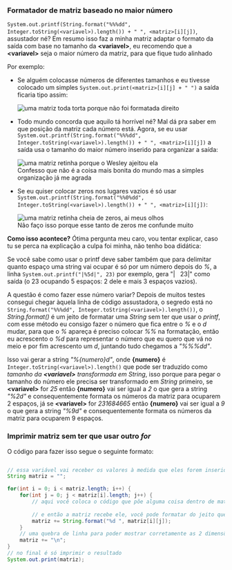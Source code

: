 ### Formatador de matriz baseado no maior número

`System.out.printf(String.format("%%%dd", Integer.toString(<variavel>).length()) + " ", <matriz>[i][j])`, assustador né? Em resumo isso faz a minha matriz adaptar o formato da saída com base no tamanho da **\<variavel\>**, eu recomendo que a **\<variavel\>** seja o maior número da matriz, para que fique tudo alinhado

Por exemplo:
    
* Se alguém colocasse números de diferentes tamanhos e eu tivesse colocado um simples `System.out.print(<matriz>[i][j] + " ")` a saída ficaria tipo assim:

  ![uma matriz toda torta porque não foi formatada direito](https://user-images.githubusercontent.com/80454712/134441975-066193f2-bae1-4b3f-8150-5ef11057c677.png)
      
* Todo mundo concorda que aquilo tá horrível né? Mal dá pra saber em que posição da matriz cada número está. Agora, se eu usar `System.out.printf(String.format("%%%dd", Integer.toString(<variavel>).length()) + " ", <matriz>[i][j])` a saída usa o tamanho do maior número inserido para organizar a saída:

  ![uma matriz retinha porque o Wesley ajeitou ela](https://user-images.githubusercontent.com/80454712/134442303-c84502a1-fec5-4821-be00-2a9c33452588.png)   
  Confesso que não é a coisa mais bonita do mundo mas a simples organização já me agrada

* Se eu quiser colocar zeros nos lugares vazios é só usar `System.out.printf(String.format("%%0%dd", Integer.toString(<variavel>).length()) + " ", <matriz>[i][j])`:

  ![uma matriz retinha cheia de zeros, ai meus olhos](https://user-images.githubusercontent.com/80454712/134442622-94730b28-2b7b-41a8-a1d5-1e7efd3d6b1f.png)   
  Não faço isso porque esse tanto de zeros me confunde muito

**Como isso acontece?** Ótima pergunta meu caro, vou tentar explicar, caso tu se perca na explicação a culpa foi minha, não tenho boa didática:

Se você sabe como usar o printf deve saber também que para delimitar quanto espaço uma string vai ocupar é só por um número depois do *%*, a linha `System.out.printf("|%5d|", 23)` por exemplo, gera "|&nbsp; &nbsp;23|" como saída (o 23 ocupando 5 espaços: 2 dele e mais 3 espaços vazios).   

A questão é como fazer esse número variar? Depois de muitos testes consegui chegar àquela linha de código assustadora, o segredo está no `String.format("%%%dd", Integer.toString(<variavel>).length())`, o *String.format()* é um jeito de formatar uma *String* sem ter que usar o *printf*, com esse método eu consigo fazer o número que fica entre o *%* e o *d* mudar, para que o *%* apareça é preciso colocar *%%* na formatação, então eu acrescento o *%d* para representar o número que eu quero que vá no meio e por fim acrescento um *d*, juntando tudo chegamos a *"%%%dd"*.

Isso vai gerar a string *"%{numero}d"*, onde **{numero}** é `Integer.toString(<variavel>).length()` que pode ser traduzido como *tamanho da **\<variavel\>** transformada em String*, isso porque para pegar o tamanho do número ele precisa ser transformado em *String* primeiro, se **\<variavel\>** for *25* então **{numero}** vai ser igual a *2* o que gera a string *"%2d"* e consequentemente formata os números da matriz para ocuparem 2 espaços, já se **\<variavel\>** for *231684665* então **{numero}** vai ser igual a *9* o que gera a string *"%9d"* e consequentemente formata os números da matriz para ocuparem 9 espaços.

### Imprimir matriz sem ter que usar outro *for*

O código para fazer isso segue o seguinte formato:

```java

// essa variável vai receber os valores à medida que eles forem inseridos
String matriz = "";

for(int i = 0; i < matriz.length; i++) {
    for(int j = 0; j < matriz[i].length; j++) {
        // aqui você coloca o código que põe alguma coisa dentro de matriz[i][j]
        
        // e então a matriz recebe ele, você pode formatar do jeito que quiser, esse aqui é o meu jeito
        matriz += String.format("%d ", matriz[i][j]);
    }
    // uma quebra de linha para poder mostrar corretamente as 2 dimensões da matriz
    matriz += "\n";
}
// no final é só imprimir o resultado
System.out.print(matriz);
```
